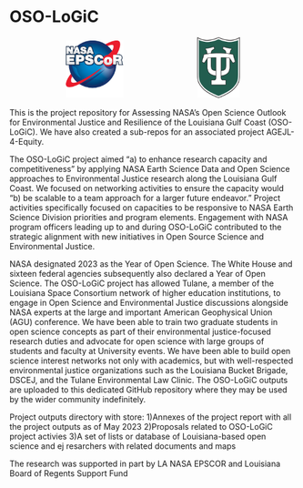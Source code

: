 # OSO-LoGiC

<p align="center">
  <img src="project_outputs/images/cropped-NASA_EPSCOR_-PNG.png" alt="Image1" width="20%">
  &nbsp; &nbsp; &nbsp; &nbsp; &nbsp; &nbsp; &nbsp; &nbsp; &nbsp; &nbsp; &nbsp; &nbsp; &nbsp; &nbsp; &nbsp; &nbsp;
  <img src="project_outputs/images/ƒƒTUshield_2c.png" alt="Image2" width="15%">
</p>

This is the project repository for Assessing NASA’s Open Science Outlook for Environmental Justice and Resilience of the Louisiana Gulf Coast (OSO-LoGiC). We have also created a sub-repos for an associated project AGEJL-4-Equity.

The OSO-LoGiC project aimed “a) to enhance research capacity and competitiveness” by applying NASA Earth Science Data and Open Science approaches to Environmental Justice research along the Louisiana Gulf Coast. We focused on networking activities to ensure the capacity would “b) be scalable to a team approach for a larger future endeavor.” Project activities specifically focused on capacities to be responsive to NASA Earth Science Division priorities and program elements. Engagement with NASA program officers leading up to and during OSO-LoGiC contributed to the strategic alignment with new initiatives in Open Source Science and Environmental Justice. 


NASA designated 2023 as the Year of Open Science. The White House and sixteen federal agencies subsequently also declared a Year of Open Science. The OSO-LoGiC project has allowed Tulane, a member of the Louisiana Space Consortium network of higher education institutions, to engage in Open Science and Environmental Justice discussions alongside NASA experts at the large and important American Geophysical Union (AGU) conference. We have been able to train two graduate students in open science concepts as part of their environmental justice-focused research duties and advocate for open science with large groups of students and faculty at University events. We have been able to build open science interest networks not only with academics, but with well-respected environmental justice organizations such as the Louisiana Bucket Brigade, DSCEJ, and the Tulane Environmental Law Clinic. The OSO-LoGiC outputs are uploaded to this dedicated GitHub repository where they may be used by the wider community indefinitely. 

Project outputs directory with store:
1)Annexes of the project report with all the project outputs as of May 2023
2)Proposals related to OSO-LoGiC project activies
3)A set of lists or database of Louisiana-based open science and ej resarchers with related documents and maps

The research was supported in part by LA NASA EPSCOR and Louisiana Board of Regents Support Fund

